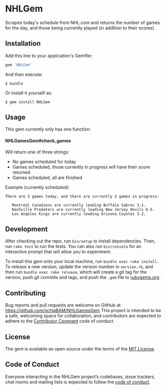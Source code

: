 # NHLGem

Scrapes today's schedule from NHL.com and returns the number of games for the day, and those being currently played (in addition to their scores).

## Installation

Add this line to your application's Gemfile:

```ruby
gem 'NHLGem'
```

And then execute:

    $ bundle

Or install it yourself as:

    $ gem install NHLGem

## Usage

This gem currently only has one function:

#### NHLGamesGem#check_games
Will return one of three strings:
  - No games scheduled for today
  - Games scheduled, those currently in progress will have their score returned
  - Games scheduled, all are finished

Example (currently scheduled):
```
There are 3 games today, and there are currently 3 games in progress:
   
   Montréal Canadiens are currently leading Buffalo Sabres 3-1.
   Nashville Predators are currently leading New Jersey Devils 6-5.
   Los Angeles Kings are currently leading Arizona Coyotes 3-2.
```

## Development

After checking out the repo, run `bin/setup` to install dependencies. Then, run `rake test` to run the tests. You can also run `bin/console` for an interactive prompt that will allow you to experiment.

To install this gem onto your local machine, run `bundle exec rake install`. To release a new version, update the version number in `version.rb`, and then run `bundle exec rake release`, which will create a git tag for the version, push git commits and tags, and push the `.gem` file to [rubygems.org](https://rubygems.org).

## Contributing

Bug reports and pull requests are welcome on GitHub at https://github.com/schlaBAM/NHLGamesGem This project is intended to be a safe, welcoming space for collaboration, and contributors are expected to adhere to the [Contributor Covenant](http://contributor-covenant.org) code of conduct.

## License

The gem is available as open source under the terms of the [MIT License](https://opensource.org/licenses/MIT).

## Code of Conduct

Everyone interacting in the NHLGem project’s codebases, issue trackers, chat rooms and mailing lists is expected to follow the [code of conduct](https://github.com/[USERNAME]/NHLGem/blob/master/CODE_OF_CONDUCT.md).
